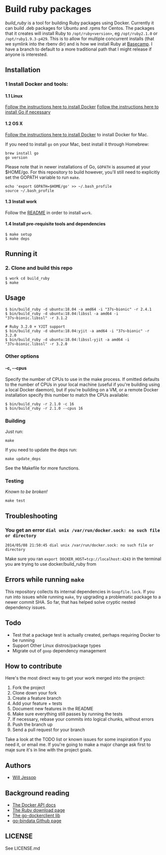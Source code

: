 # Build ruby packages

*build_ruby* is a tool for building Ruby packages using Docker. Currently it can build .deb packages for Ubuntu and .rpms for Centos. The packages that it creates will install Ruby to ````/opt/ruby<version>````, eg ````/opt/ruby2.1.0```` or ````/opt/ruby1.9.3-p429````. This is to allow for multiple concurrent installs (that we symlink into the rbenv dir) and is how we install Ruby at [Basecamp](https://basecamp.com/). I have a branch to default to a more traditional path that I might release if anyone is interested.

## Installation

### 1 Install Docker and tools:

#### 1.1 Linux

[Follow the instructions here to install Docker](http://docs.docker.io/installation/)
[Follow the instructions here to install Go if necessary](https://go.dev/doc/install)

#### 1.2 OS X

[Follow the instructions here to install Docker](https://docs.docker.com/engine/installation/mac/) to install Docker for Mac.

If you need to install `go` on your Mac, best install it through Homebrew:

```
brew install go
go version
```
Please note that in newer installations of Go, `GOPATH` is assumed at your $HOME/go. For this repository to build however, you'll still need to explicitly set the GOPATH variable to run `make`.

```
echo 'export GOPATH=$HOME/go' >> ~/.bash_profile
source ~/.bash_profile
```

#### 1.3 Install work

Follow the [README](https://github.com/basecamp/work#first-time-setup) in order to install `work`.

#### 1.4 Install pre-requisite tools and dependencies

    $ make setup
    $ make deps

## Running it

### 2. Clone and build this repo

    $ work cd build_ruby
    $ make

## Usage

    $ bin/build_ruby -d ubuntu:18.04 -a amd64 -i "37s~bionic" -r 2.4.1
    $ bin/build_ruby -d ubuntu:18.04:libssl -a amd64 -i "37s~bionic.libssl" -r 3.1.2

    # Ruby 3.2.0 + YJIT support
    $ bin/build_ruby -d ubuntu:18.04:yjit -a amd64 -i "37s~bionic" -r 3.2.0
    $ bin/build_ruby -d ubuntu:18.04:libssl-yjit -a amd64 -i "37s~bionic.libssl" -r 3.2.0

### Other options

#### -c, --cpus

Specify the number of CPUs to use in the make process. If omitted defaults to the number of CPUs in your local machine (useful if you're building using a local Docker daemon), but if you're building on a VM, or a remote Docker installation specify this number to match the CPUs available:

    $ bin/build_ruby -r 2.1.0 -c 16
    $ bin/build_ruby -r 2.1.0 --cpus 16

### Building

Just run:

    make

If you need to update the deps run:

    make update_deps

See the Makefile for more functions.

### Testing

_Known to be broken!_

    make test

## Troubleshooting

### You get an error ````dial unix /var/run/docker.sock: no such file or directory````

    2014/05/08 21:50:45 dial unix /var/run/docker.sock: no such file or directory

Make sure you ran ````export DOCKER_HOST=tcp://localhost:4243```` in the terminal you are trying to use docker/build_ruby from

## Errors while running `make`

This repository collects its internal dependencies in `Goopfile.lock`. If you run into issues while running `make`, try upgrading a problematic package to a newer commit SHA. So far, that has helped solve cryptic nested dependency issues.

## Todo

* Test that a package test is actually created, perhaps requiring Docker to be running
* Support Other Linux distros/package types
* Migrate out of `goop` dependency management

## How to contribute

Here's the most direct way to get your work merged into the project:

1. Fork the project
2. Clone down your fork
3. Create a feature branch
4. Add your feature + tests
5. Document new features in the README
6. Make sure everything still passes by running the tests
7. If necessary, rebase your commits into logical chunks, without errors
8. Push the branch up
9. Send a pull request for your branch

Take a look at the TODO list or known issues for some inspiration if you need it, or email me. If you're going to make a major change ask first to maje sure it's in line with the project goals.

## Authors

* [Will Jessop](mailto:will@willj.net)

## Background reading

* [The Docker API docs](http://docs.docker.io/reference/api/docker_remote_api_v1.10/)
* [The Ruby download page](http://docs.docker.io/reference/api/docker_remote_api_v1.10/)
* [The go-dockerclient lib](https://github.com/fsouza/go-dockerclient)
* [go-bindata Github page](https://github.com/kevinburke/go-bindata)

## LICENSE

See LICENSE.md
